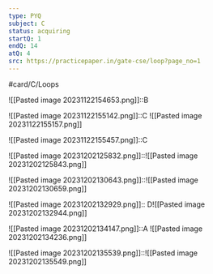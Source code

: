 ```yaml
---
type: PYQ
subject: C
status: acquiring
startQ: 1
endQ: 14
atQ: 4
src: https://practicepaper.in/gate-cse/loop?page_no=1
---
```

#card/C/Loops

![[Pasted image 20231122154653.png]]::B <!--SR:!2024-01-28,33,210-->

![[Pasted image 20231122155142.png]]::C ![[Pasted image 20231122155157.png]] <!--SR:!2024-01-25,30,214-->

![[Pasted image 20231122155457.png]]::C <!--SR:!2023-12-29,16,190-->

![[Pasted image 20231202125832.png]]::![[Pasted image 20231202125843.png]] <!--SR:!2024-01-30,35,222-->

![[Pasted image 20231202130643.png]]::![[Pasted image 20231202130659.png]] <!--SR:!2023-12-28,15,202-->

![[Pasted image 20231202132929.png]]:: D![[Pasted image 20231202132944.png]] <!--SR:!2024-02-03,39,222-->

![[Pasted image 20231202134147.png]]::A ![[Pasted image 20231202134236.png]] <!--SR:!2023-12-29,15,202-->

![[Pasted image 20231202135539.png]]::![[Pasted image 20231202135549.png]] <!--SR:!2024-01-20,25,210-->

